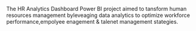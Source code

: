 The HR Analytics Dashboard Power BI project aimed to tansform human resources management byleveaging data analytics to optimize workforce performance,empolyee enagement & talenet management stategies.
